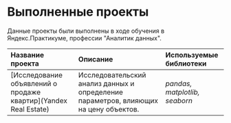 # Выполненные проекты

Данные проекты были выполнены в ходе обучения в Яндекс.Практикуме, профессии "Аналитик данных".

| Название проекта | Описание | Используемые библиотеки | 
| :---------------------- | :---------------------- | :---------------------- |
| [Исследование объявлений о продаже квартир](Yandex Real Estate) | Исследовательский анализ данных и определение параметров, влияющих на цену объектов.| *pandas, matplotlib, seaborn*|
